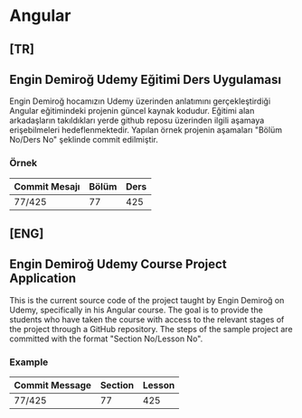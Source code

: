 # Angular 
## [TR]
## Engin Demiroğ Udemy Eğitimi Ders Uygulaması

Engin Demiroğ hocamızın Udemy üzerinden anlatımını gerçekleştirdiği Angular eğitimindeki projenin güncel kaynak kodudur. Eğitimi alan arkadaşların takıldıkları yerde github reposu üzerinden ilgili aşamaya erişebilmeleri hedeflenmektedir. Yapılan örnek projenin aşamaları "Bölüm No/Ders No" şeklinde commit edilmiştir. 

### Örnek
| Commit Mesajı | Bölüm | Ders |
| ------ | ------ | ------ |
| 77/425  | 77  | 425  |

## [ENG]

## Engin Demiroğ Udemy Course Project Application
This is the current source code of the project taught by Engin Demiroğ on Udemy, specifically in his Angular course. The goal is to provide the students who have taken the course with access to the relevant stages of the project through a GitHub repository. The steps of the sample project are committed with the format "Section No/Lesson No".

### Example
| Commit Message | Section | Lesson |
| ------ | ------ | ------ |
| 77/425  | 77  | 425  |

